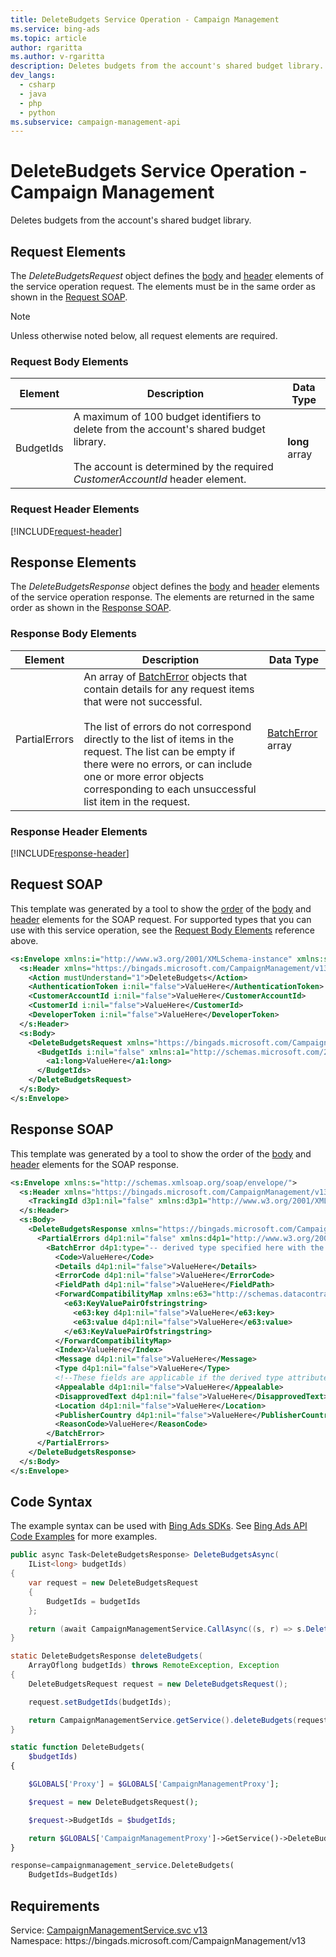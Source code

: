 ```yaml
---
title: DeleteBudgets Service Operation - Campaign Management
ms.service: bing-ads
ms.topic: article
author: rgaritta
ms.author: v-rgaritta
description: Deletes budgets from the account's shared budget library.
dev_langs: 
  - csharp
  - java
  - php
  - python
ms.subservice: campaign-management-api
---
```

# DeleteBudgets Service Operation - Campaign Management
Deletes budgets from the account's shared budget library.

## <a name="request"></a>Request Elements
The *DeleteBudgetsRequest* object defines the [body](#request-body) and [header](#request-header) elements of the service operation request. The elements must be in the same order as shown in the [Request SOAP](#request-soap). 

> [!NOTE]
> Unless otherwise noted below, all request elements are required.

### <a name="request-body"></a>Request Body Elements

|Element|Description|Data Type|
|-----------|---------------|-------------|
|<a name="budgetids"></a>BudgetIds|A maximum of 100 budget identifiers to delete from the account's shared budget library.<br/><br/>The account is determined by the required *CustomerAccountId* header element.|**long** array|

### <a name="request-header"></a>Request Header Elements
[!INCLUDE[request-header](./includes/request-header.md)]

## <a name="response"></a>Response Elements
The *DeleteBudgetsResponse* object defines the [body](#response-body) and [header](#response-header) elements of the service operation response. The elements are returned in the same order as shown in the [Response SOAP](#response-soap).

### <a name="response-body"></a>Response Body Elements

|Element|Description|Data Type|
|-----------|---------------|-------------|
|<a name="partialerrors"></a>PartialErrors|An array of [BatchError](batcherror.md) objects that contain details for any request items that were not successful.<br/><br/>The list of errors do not correspond directly to the list of items in the request. The list can be empty if there were no errors, or can include one or more error objects corresponding to each unsuccessful list item in the request.|[BatchError](batcherror.md) array|

### <a name="response-header"></a>Response Header Elements
[!INCLUDE[response-header](./includes/response-header.md)]

## <a name="request-soap"></a>Request SOAP
This template was generated by a tool to show the [order](../guides/services-protocol.md#element-order) of the [body](#request-body) and [header](#request-header) elements for the SOAP request. For supported types that you can use with this service operation, see the [Request Body Elements](#request-body) reference above.

```xml
<s:Envelope xmlns:i="http://www.w3.org/2001/XMLSchema-instance" xmlns:s="http://schemas.xmlsoap.org/soap/envelope/">
  <s:Header xmlns="https://bingads.microsoft.com/CampaignManagement/v13">
    <Action mustUnderstand="1">DeleteBudgets</Action>
    <AuthenticationToken i:nil="false">ValueHere</AuthenticationToken>
    <CustomerAccountId i:nil="false">ValueHere</CustomerAccountId>
    <CustomerId i:nil="false">ValueHere</CustomerId>
    <DeveloperToken i:nil="false">ValueHere</DeveloperToken>
  </s:Header>
  <s:Body>
    <DeleteBudgetsRequest xmlns="https://bingads.microsoft.com/CampaignManagement/v13">
      <BudgetIds i:nil="false" xmlns:a1="http://schemas.microsoft.com/2003/10/Serialization/Arrays">
        <a1:long>ValueHere</a1:long>
      </BudgetIds>
    </DeleteBudgetsRequest>
  </s:Body>
</s:Envelope>
```

## <a name="response-soap"></a>Response SOAP
This template was generated by a tool to show the order of the [body](#response-body) and [header](#response-header) elements for the SOAP response.

```xml
<s:Envelope xmlns:s="http://schemas.xmlsoap.org/soap/envelope/">
  <s:Header xmlns="https://bingads.microsoft.com/CampaignManagement/v13">
    <TrackingId d3p1:nil="false" xmlns:d3p1="http://www.w3.org/2001/XMLSchema-instance">ValueHere</TrackingId>
  </s:Header>
  <s:Body>
    <DeleteBudgetsResponse xmlns="https://bingads.microsoft.com/CampaignManagement/v13">
      <PartialErrors d4p1:nil="false" xmlns:d4p1="http://www.w3.org/2001/XMLSchema-instance">
        <BatchError d4p1:type="-- derived type specified here with the appropriate prefix --">
          <Code>ValueHere</Code>
          <Details d4p1:nil="false">ValueHere</Details>
          <ErrorCode d4p1:nil="false">ValueHere</ErrorCode>
          <FieldPath d4p1:nil="false">ValueHere</FieldPath>
          <ForwardCompatibilityMap xmlns:e63="http://schemas.datacontract.org/2004/07/System.Collections.Generic" d4p1:nil="false">
            <e63:KeyValuePairOfstringstring>
              <e63:key d4p1:nil="false">ValueHere</e63:key>
              <e63:value d4p1:nil="false">ValueHere</e63:value>
            </e63:KeyValuePairOfstringstring>
          </ForwardCompatibilityMap>
          <Index>ValueHere</Index>
          <Message d4p1:nil="false">ValueHere</Message>
          <Type d4p1:nil="false">ValueHere</Type>
          <!--These fields are applicable if the derived type attribute is set to EditorialError-->
          <Appealable d4p1:nil="false">ValueHere</Appealable>
          <DisapprovedText d4p1:nil="false">ValueHere</DisapprovedText>
          <Location d4p1:nil="false">ValueHere</Location>
          <PublisherCountry d4p1:nil="false">ValueHere</PublisherCountry>
          <ReasonCode>ValueHere</ReasonCode>
        </BatchError>
      </PartialErrors>
    </DeleteBudgetsResponse>
  </s:Body>
</s:Envelope>
```

## <a name="example"></a>Code Syntax
The example syntax can be used with [Bing Ads SDKs](../guides/client-libraries.md). See [Bing Ads API Code Examples](../guides/code-examples.md) for more examples.
```csharp
public async Task<DeleteBudgetsResponse> DeleteBudgetsAsync(
	IList<long> budgetIds)
{
	var request = new DeleteBudgetsRequest
	{
		BudgetIds = budgetIds
	};

	return (await CampaignManagementService.CallAsync((s, r) => s.DeleteBudgetsAsync(r), request));
}
```
```java
static DeleteBudgetsResponse deleteBudgets(
	ArrayOflong budgetIds) throws RemoteException, Exception
{
	DeleteBudgetsRequest request = new DeleteBudgetsRequest();

	request.setBudgetIds(budgetIds);

	return CampaignManagementService.getService().deleteBudgets(request);
}
```
```php
static function DeleteBudgets(
	$budgetIds)
{

	$GLOBALS['Proxy'] = $GLOBALS['CampaignManagementProxy'];

	$request = new DeleteBudgetsRequest();

	$request->BudgetIds = $budgetIds;

	return $GLOBALS['CampaignManagementProxy']->GetService()->DeleteBudgets($request);
}
```
```python
response=campaignmanagement_service.DeleteBudgets(
	BudgetIds=BudgetIds)
```

## Requirements
Service: [CampaignManagementService.svc v13](https://campaign.api.bingads.microsoft.com/Api/Advertiser/CampaignManagement/v13/CampaignManagementService.svc)  
Namespace: https\://bingads.microsoft.com/CampaignManagement/v13  

